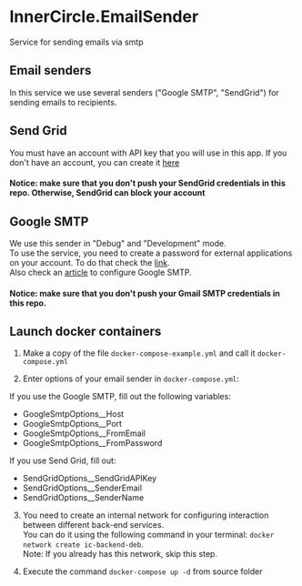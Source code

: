 # InnerCircle.EmailSender
Service for sending emails via smtp

## Email senders
In this service we use several senders ("Google SMTP", "SendGrid") for sending emails to recipients.

## Send Grid
You must have an account with API key that you will use in this app.
If you don't have an account, you can create it [here](https://sendgrid.com/pricing/)

#### Notice: make sure that you don't push your SendGrid credentials in this repo. Otherwise, SendGrid can block your account

## Google SMTP
We use this sender in "Debug" and "Development" mode.  
To use the service, you need to create a password for external applications on your account. To do that check the [link](https://support.google.com/accounts/answer/185833?hl=en).  
Also check an [article](https://support.google.com/mail/answer/7126229?hl=en) to configure Google SMTP.

#### Notice: make sure that you don't push your Gmail SMTP credentials in this repo.

## Launch docker containers

1. Make a copy of the file `docker-compose-example.yml` and call it `docker-compose.yml`

2. Enter options of your email sender in `docker-compose.yml`:

If you use the Google SMTP, fill out the following variables:
- GoogleSmtpOptions__Host
- GoogleSmtpOptions__Port
- GoogleSmtpOptions__FromEmail
- GoogleSmtpOptions__FromPassword

If you use Send Grid, fill out:  
- SendGridOptions__SendGridAPIKey
- SendGridOptions__SenderEmail
- SendGridOptions__SenderName

3. You need to create an internal network for configuring interaction between different back-end services.  
You can do it using the following command in your terminal: `docker network create ic-backend-deb`.  
Note: If you already has this network, skip this step.

4. Execute the command `docker-compose up -d` from source folder

